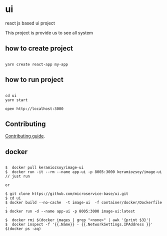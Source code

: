 # ui
react js based ui project

This project is provide us to see all system



## how to create project

```

yarn create react-app my-app

```

## how to run project
```

cd ui
yarn start

open http://localhost:3000

```


## Contributing

[Contributing guide](CONTRIBUTING.md).


## docker 

```

$  docker pull keramiozsoy/image-ui
$  docker run -it --rm --name app-ui -p 8005:3000 keramiozsoy/image-ui // just run

or

$ git clone https://github.com/microservice-base/ui.git
$ cd ui 
$ docker build --no-cache  -t image-ui  -f container/docker/Dockerfile .
$ docker run -d --name app-ui -p 8005:3000 image-ui:latest

$  docker rmi $(docker images | grep "<none>" | awk '{print $3}')
$  docker inspect -f '{{.Name}} - {{.NetworkSettings.IPAddress }}' $(docker ps -aq)


```

